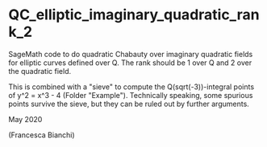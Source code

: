 # QC_elliptic_imaginary_quadratic_rank_2

SageMath code to do quadratic Chabauty over imaginary quadratic fields for elliptic curves defined over Q.
The rank should be 1 over Q and 2 over the quadratic field.

This is combined with a "sieve" to compute the Q(sqrt(-3))-integral points of y^2 = x^3 - 4 (Folder "Example").
Technically speaking, some spurious points survive the sieve, but they can be ruled out by further arguments.

May 2020

(Francesca Bianchi)
